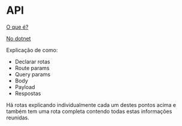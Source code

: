 ﻿# API

[O que é?](https://domynus.atlassian.net/wiki/spaces/DMYWEB/pages/16711681/Treinamento+onboarding#1%C2%BA-Aula%3A-O-que-%C3%A9-API%3F)

[No dotnet](https://domynus.atlassian.net/wiki/spaces/DMYWEB/pages/16711681/Treinamento+onboarding#2%C2%BA-Aula%3A-API-no-dotnet)

Explicação de como:

* Declarar rotas
* Route params
* Query params
* Body
* Payload
* Respostas

Há rotas explicando individualmente cada um destes pontos acima e também tem uma rota completa contendo
todas estas informações reunidas.